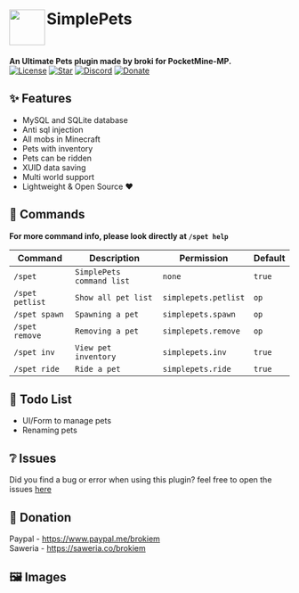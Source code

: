 <h1>SimplePets<img src="https://github.com/brokiem/SimplePets/blob/master/assets/logo-min.png" height="64" width="64" align="left" alt=""></h1><br>

<b>An Ultimate Pets plugin made by broki for PocketMine-MP.</b><br>
[![License](https://img.shields.io/github/license/brokiem/SimplePets)](https://github.com/brokiem/SimplePets)
[![Star](https://img.shields.io/github/stars/brokiem/SimplePets)](https://github.com/brokiem/SimplePets/stargazers)
[![Discord](https://img.shields.io/discord/830063409000087612?color=7389D8&label=discord)](https://discord.com/invite/jy6abSrjhQ)
[![Donate](https://img.shields.io/badge/Donate-PayPal-green.svg)](https://www.paypal.me/brokiem)

## ✨ Features

- MySQL and SQLite database
- Anti sql injection
- All mobs in Minecraft
- Pets with inventory
- Pets can be ridden
- XUID data saving
- Multi world support
- Lightweight & Open Source ❤

## 💬 Commands

<b>For more command info, please look directly at ```/spet help```</b><br>

| Command | Description | Permission | Default |
| --- | --- | --- | --- |
| ```/spet``` | ```SimplePets command list``` | ```none``` | ```true``` |
| ```/spet petlist``` | ```Show all pet list``` | ```simplepets.petlist``` | ```op``` |
| ```/spet spawn``` | ```Spawning a pet``` | ```simplepets.spawn``` | ```op``` |
| ```/spet remove``` | ```Removing a pet``` | ```simplepets.remove``` | ```op``` |
| ```/spet inv``` | ```View pet inventory``` | ```simplepets.inv``` | ```true``` |
| ```/spet ride``` | ```Ride a pet``` | ```simplepets.ride``` | ```true``` |

## 📝 Todo List

- UI/Form to manage pets
- Renaming pets

## ❔ Issues

Did you find a bug or error when using this plugin? feel free to open the
issues [here](https://github.com/brokiem/SimplePets/issues/new)

## 👑 Donation

Paypal - https://www.paypal.me/brokiem <br>
Saweria - https://saweria.co/brokiem

## 🖼 Images

<img src="https://github.com/brokiem/SimplePets/blob/pm3/assets/images/simplepets-img-1.png" alt="">
<img src="https://github.com/brokiem/SimplePets/blob/pm3/assets/images/simplepets-img-2.png" alt="">
<img src="https://github.com/brokiem/SimplePets/blob/pm3/assets/images/simplepets-img-3.png" alt="">
<img src="https://github.com/brokiem/SimplePets/blob/pm3/assets/images/simplepets-img-4.png" alt="">
<img src="https://github.com/brokiem/SimplePets/blob/pm3/assets/images/simplepets-img-5.png" alt="">